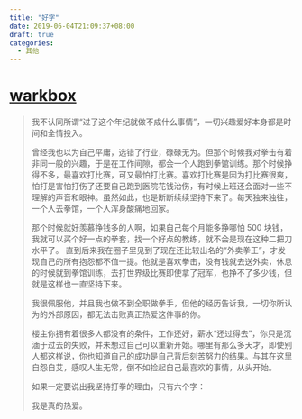 ```yaml
---
title: "好字"
date: 2019-06-04T21:09:37+08:00
draft: true
categories:
  - 其他
---
```


# [warkbox](https://www.v2ex.com/t/570437#22)
> 我不认同所谓“过了这个年纪就做不成什么事情”，一切兴趣爱好本身都是时间和全情投入。
> 
> 曾经我也以为自己平庸，选错了行业，碌碌无为。但那个时候我对拳击有着非同一般的兴趣，于是在工作间隙，都会一个人跑到拳馆训练。那个时候挣得不多，最喜欢打比赛，可又最怕打比赛。喜欢打比赛是因为打比赛很爽，怕打是害怕打伤了还要自己跑到医院花钱治伤，有时候上班还会面对一些不理解的声音和眼神。虽然如此，也是断断续续坚持下来了。每天独来独往，一个人去拳馆，一个人浑身酸痛地回家。
> 
> 那个时候就好羡慕挣钱多的人啊，如果自己每个月能多挣哪怕 500 块钱，我就可以买个好一点的拳套，找一个好点的教练，就不会是现在这种二把刀水平了。
> 直到后来我在圈子里见到了现在还比较出名的“外卖拳王”，才发现自己的所有抱怨都不值一提。他就是喜欢拳击，没有钱就去送外卖，休息的时候就到拳馆训练，去打世界级比赛即使拿了冠军，也挣不了多少钱，但就是这样也一直坚持下来。
> 
> 我很佩服他，并且我也做不到全职做拳手，但他的经历告诉我，一切你所认为的外部原因，都无法击败真正热爱这件事的你。
> 
> 楼主你拥有着很多人都没有的条件，工作还好，薪水“还过得去”，你只是沉湎于过去的失败，并未想过自己可以重新开始。哪里有那么多天才，即使别人都这样说，你也知道自己的成功是自己背后刻苦努力的结果。与其在这里自怨自艾，感叹人生无常，倒不如捡起自己最喜欢的事情，从头开始。
> 
> 如果一定要说出我坚持打拳的理由，只有六个字：
> 
> 我是真的热爱。

